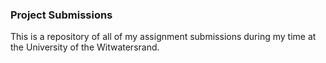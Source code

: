 ### Project Submissions
This is a repository of all of my assignment submissions during my time at the University of the Witwatersrand.
